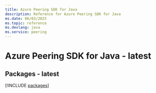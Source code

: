 ```yaml
---
title: Azure Peering SDK for Java
description: Reference for Azure Peering SDK for Java
ms.date: 06/03/2025
ms.topic: reference
ms.devlang: java
ms.service: peering
---
```

# Azure Peering SDK for Java - latest
## Packages - latest
[!INCLUDE [packages](peering-index.md)]